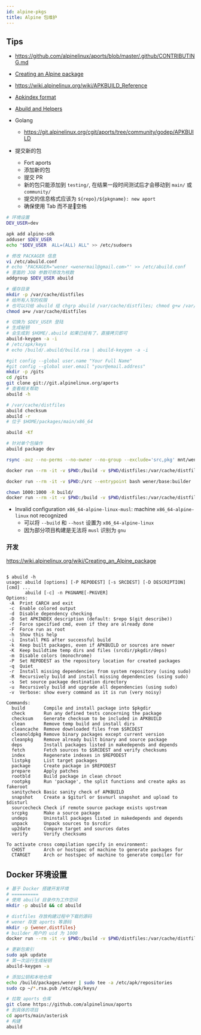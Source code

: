 ```yaml
---
id: alpine-pkgs
title: Alpine 包维护
---
```


## Tips
* https://github.com/alpinelinux/aports/blob/master/.github/CONTRIBUTING.md


* [Creating an Alpine package](https://wiki.alpinelinux.org/wiki/Creating_an_Alpine_package)
* https://wiki.alpinelinux.org/wiki/APKBUILD_Reference
* [Apkindex format](https://wiki.alpinelinux.org/wiki/Apkindex_format)
* [Abuild and Helpers](https://wiki.alpinelinux.org/wiki/Abuild_and_Helpers)

* Golang
  * https://git.alpinelinux.org/cgit/aports/tree/community/godep/APKBUILD
* 提交新的包
  * Fort aports
  * 添加新的包
  * 提交 PR
  * 新的包只能添加到 `testing/`, 在结果一段时间测试后才会移动到 `main/` 或 `community/`
  * 提交的信息格式应该为 `${repo}/${pkgname}: new aport`
  * 确保使用 Tab 而不是空格


```bash
# 环境设置
DEV_USER=dev

apk add alpine-sdk
adduser $DEV_USER
echo "$DEV_USER  ALL=(ALL) ALL" >> /etc/sudoers

# 修改 PACKAGER 信息
vi /etc/abuild.conf
# echo 'PACKAGER="wener <wenermail@gmail.com>"' >> /etc/abuild.conf
# 里面的 JOB 参数可修改为核数
addgroup $DEV_USER abuild

# 缓存目录
mkdir -p /var/cache/distfiles
# 给所有人写的权限
# 也可以只给 abuild 组 chgrp abuild /var/cache/distfiles; chmod g+w /var/cache/distfiles
chmod a+w /var/cache/distfiles

# 切换为 $DEV_USER 登陆
# 生成秘钥
# 会生成到 $HOME/.abuild 如果已经有了，直接拷贝即可
abuild-keygen -a -i
# /etc/apk/keys
# echo /build/.abuild/build.rsa | abuild-keygen -a -i

#git config --global user.name "Your Full Name"
#git config --global user.email "your@email.address"
mkdir -p /gits
cd /gits
git clone git://git.alpinelinux.org/aports
# 查看相关帮助
abuild -h
```

```bash
# /var/cache/distfiles
abuild checksum
abuild -r
# 位于 $HOME/packages/main/x86_64

abuild -Kf

# 针对单个包操作
abuild package dev

rsync -avz --no-perms --no-owner --no-group --exclude='src,pkg' mnt/wener abuild/
```

```bash
docker run --rm -it -v $PWD:/build -v $PWD/distfiles:/var/cache/distfiles -u builder wener/edge:builder

docker run --rm -it -v $PWD:/src --entrypoint bash wener/base:builder

chown 1000:1000 -R build/
docker run --rm -it -v $PWD:/build -v $PWD/distfiles:/var/cache/distfiles -u builder --entrypoint bash wener/base:builder
```

* Invalid configuration `x86_64-alpine-linux-musl`: machine `x86_64-alpine-linux` not recognized
  * 可以将 `--build` 和 `--host` 设置为 `x86_64-alpine-linux`
  * 因为部分项目构建是无法将 `musl` 识别为 `gnu`

### 开发
https://wiki.alpinelinux.org/wiki/Creating_an_Alpine_package

```

```

```
$ abuild -h
usage: abuild [options] [-P REPODEST] [-s SRCDEST] [-D DESCRIPTION] [cmd] ...
       abuild [-c] -n PKGNAME[-PKGVER]
Options:
 -A  Print CARCH and exit
 -c  Enable colored output
 -d  Disable dependency checking
 -D  Set APKINDEX description (default: $repo $(git describe))
 -f  Force specified cmd, even if they are already done
 -F  Force run as root
 -h  Show this help
 -i  Install PKG after successful build
 -k  Keep built packages, even if APKBUILD or sources are newer
 -K  Keep buildtime temp dirs and files (srcdir/pkgdir/deps)
 -m  Disable colors (monochrome)
 -P  Set REPODEST as the repository location for created packages
 -q  Quiet
 -r  Install missing dependencies from system repository (using sudo)
 -R  Recursively build and install missing dependencies (using sudo)
 -s  Set source package destination directory
 -u  Recursively build and upgrade all dependencies (using sudo)
 -v  Verbose: show every command as it is run (very noisy)

Commands:
  build       Compile and install package into $pkgdir
  check       Run any defined tests concerning the package
  checksum    Generate checksum to be included in APKBUILD
  clean       Remove temp build and install dirs
  cleancache  Remove downloaded files from $SRCDEST
  cleanoldpkg Remove binary packages except current version
  cleanpkg    Remove already built binary and source package
  deps        Install packages listed in makedepends and depends
  fetch       Fetch sources to $SRCDEST and verify checksums
  index       Regenerate indexes in $REPODEST
  listpkg     List target packages
  package     Create package in $REPODEST
  prepare     Apply patches
  rootbld     Build package in clean chroot
  rootpkg     Run 'package', the split functions and create apks as fakeroot
  sanitycheck Basic sanity check of APKBUILD
  snapshot    Create a $giturl or $svnurl snapshot and upload to $disturl
  sourcecheck Check if remote source package exists upstream
  srcpkg      Make a source package
  undeps      Uninstall packages listed in makedepends and depends
  unpack      Unpack sources to $srcdir
  up2date     Compare target and sources dates
  verify      Verify checksums

To activate cross compilation specify in environment:
  CHOST       Arch or hostspec of machine to generate packages for
  CTARGET     Arch or hostspec of machine to generate compiler for
```



## Docker 环境设置

```bash
# 基于 Docker 搭建开发环境
# ==========
# 使用 abuild 目录作为工作空间
mkdir -p abuild && cd abuild

# distfiles 存放构建过程中下载的源码
# wener 存放 aports 等源码
mkdir -p {wener,distfiles}
# builder 用户的 uid 为 1000
docker run --rm -it -v $PWD:/build -v $PWD/distfiles:/var/cache/distfiles -u 1000 wener/base:builder

# 更新包索引
sudo apk update
# 第一次运行生成秘钥
abuild-keygen -a

# 添加公钥和本地仓库
echo /build/packages/wener | sudo tee -a /etc/apk/repositories
sudo cp ~/*.rsa.pub /etc/apk/keys/

# 拉取 aports 仓库
git clone https://github.com/alpinelinux/aports
# 到具体的项目
cd aports/main/asterisk
# 构建
abuild
```
